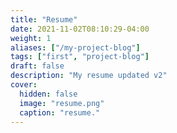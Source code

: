 ```yaml
---
title: "Resume"
date: 2021-11-02T08:10:29-04:00
weight: 1
aliases: ["/my-project-blog"]
tags: ["first", "project-blog"]
draft: false
description: "My resume updated v2"
cover:
  hidden: false
  image: "resume.png"
  caption: "resume."
---
```

